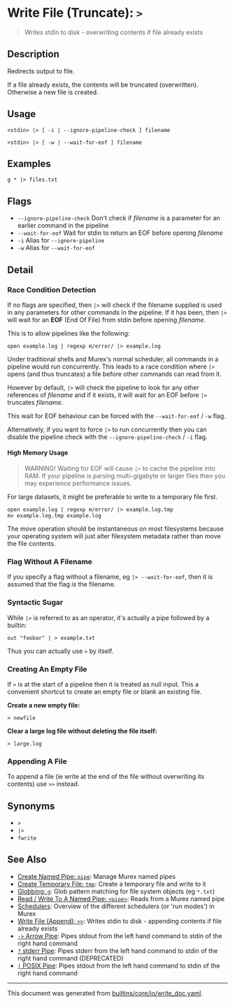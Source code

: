 # Write File (Truncate): `>`

> Writes stdin to disk - overwriting contents if file already exists

## Description

Redirects output to file.

If a file already exists, the contents will be truncated (overwritten).
Otherwise a new file is created.

## Usage

```
<stdin> |> [ -i | --ignore-pipeline-check ] filename

<stdin> |> [ -w | --wait-for-eof ] filename
```

## Examples

```
g * |> files.txt
```

## Flags

* `--ignore-pipeline-check`
    Don't check if _filename_ is a parameter for an earlier command in the pipeline
* `--wait-for-eof`
    Wait for stdin to return an EOF before opening _filename_
* `-i`
    Alias for `--ignore-pipeline`
* `-w`
    Alias for `--wait-for-eof`

## Detail

### Race Condition Detection

If no flags are specified, then `|>` will check if the filename supplied is
used in any parameters for other commands in the pipeline. If it has been, then
`|>` will wait for an **EOF** (End Of File) from stdin before opening _filename_.

This is to allow pipelines like the following:

```
open example.log | regexp m/error/ |> example.log
```

Under traditional shells and Murex's normal scheduler, all commands in a
pipeline would run concurrently. This leads to a race condition where `|>`
opens (and thus truncates) a file before other commands can read from it.

However by default, `|>` will check the pipeline to look for any other
references of _filename_ and if it exists, it will wait for an EOF before
`|>` truncates _filename_.

This wait for EOF behaviour can be forced with the `--wait-for-eof` / `-w`
flag.

Alternatively, if you want to force `|>` to run concurrently then you can
disable the pipeline check with the `--ignore-pipeline-check` / `-i` flag.

#### High Memory Usage

> WARNING! Waiting for EOF will cause `|>` to cache the pipeline into RAM.
> If your pipeline is parsing multi-gigabyte or larger files then you may
> experience performance issues.

For large datasets, it might be preferable to write to a temporary file first.

```
open example.log | regexp m/error/ |> example.log.tmp
mv example.log.tmp example.log
```

The move operation should be instantaneous on most filesystems because your
operating system will just alter filesystem metadata rather than move the file
contents.

### Flag Without A Filename

If you specify a flag without a filename, eg `|> --wait-for-eof`, then it is
assumed that the flag _is_ the filename.

### Syntactic Sugar

While `|>` is referred to as an operator, it's actually a pipe followed by a
builtin:

```
out "foobar" | > example.txt
```

Thus you can actually use `>` by itself.

### Creating An Empty File

If `>` is at the start of a pipeline then it is treated as null input. This a
convenient shortcut to create an empty file or blank an existing file.

**Create a new empty file:**

```
> newfile
```

**Clear a large log file without deleting the file itself:**

```
> large.log
```

### Appending A File

To append a file (ie write at the end of the file without overwriting its
contents) use `>>` instead.

## Synonyms

* `>`
* `|>`
* `fwrite`


## See Also

* [Create Named Pipe: `pipe`](../commands/pipe.md):
  Manage Murex named pipes
* [Create Temporary File: `tmp`](../commands/tmp.md):
  Create a temporary file and write to it
* [Globbing: `g`](../commands/g.md):
  Glob pattern matching for file system objects (eg `*.txt`)
* [Read / Write To A Named Pipe: `<pipe>`](../parser/namedpipe.md):
  Reads from a Murex named pipe
* [Schedulers](../user-guide/schedulers.md):
  Overview of the different schedulers (or 'run modes') in Murex
* [Write File (Append): `>>`](../parser/file-append.md):
  Writes stdin to disk - appending contents if file already exists
* [`->` Arrow Pipe](../parser/pipe-arrow.md):
  Pipes stdout from the left hand command to stdin of the right hand command
* [`?` stderr Pipe](../parser/pipe-err.md):
  Pipes stderr from the left hand command to stdin of the right hand command (DEPRECATED)
* [`|` POSIX Pipe](../parser/pipe-posix.md):
  Pipes stdout from the left hand command to stdin of the right hand command

<hr/>

This document was generated from [builtins/core/io/write_doc.yaml](https://github.com/lmorg/murex/blob/master/builtins/core/io/write_doc.yaml).